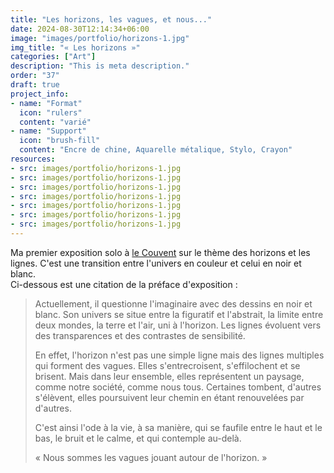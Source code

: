 ```yaml
---
title: "Les horizons, les vagues, et nous..."
date: 2024-08-30T12:14:34+06:00
image: "images/portfolio/horizons-1.jpg"
img_title: "« Les horizons »"
categories: ["Art"]
description: "This is meta description."
order: "37"
draft: true
project_info:
- name: "Format"
  icon: "rulers"
  content: "varié"
- name: "Support"
  icon: "brush-fill"
  content: "Encre de chine, Aquarelle métalique, Stylo, Crayon"
resources:
- src: images/portfolio/horizons-1.jpg
- src: images/portfolio/horizons-1.jpg
- src: images/portfolio/horizons-1.jpg
- src: images/portfolio/horizons-1.jpg
- src: images/portfolio/horizons-1.jpg
- src: images/portfolio/horizons-1.jpg
- src: images/portfolio/horizons-1.jpg
---
```

Ma premier exposition solo à [le Couvent](https://le-couvent.org) sur le thème des horizons et les lignes. C'est une transition entre l'univers en couleur et celui en noir et blanc.  
Ci-dessous est une citation de la préface d'exposition :

>Actuellement, il questionne l'imaginaire avec des dessins en noir et blanc.
>Son univers se situe entre la figuratif et l'abstrait, la limite entre deux mondes, la terre et l'air, uni à l'horizon. Les lignes évoluent vers des transparences et des contrastes de sensibilité. 
>
>En effet, l'horizon n'est pas une simple ligne mais des lignes multiples qui forment des vagues. Elles s'entrecroisent, s'effilochent et se brisent. Mais dans leur ensemble, elles représentent un paysage, comme notre société, comme nous tous. Certaines tombent, d'autres s'élèvent, elles poursuivent leur chemin en étant renouvelées par d'autres.
>
>C'est ainsi l'ode à la vie, à sa manière, qui se faufile entre le haut et le bas, le bruit et le calme, et qui contemple au-delà.
>
>« Nous sommes les vagues jouant autour de l'horizon. »